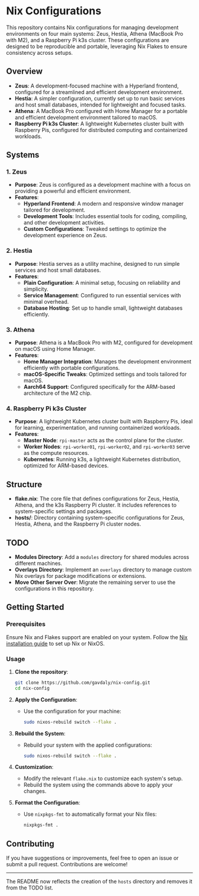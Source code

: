 # Nix Configurations

This repository contains Nix configurations for managing development environments on four main systems: Zeus, Hestia, Athena (MacBook Pro with M2), and a Raspberry Pi k3s cluster. These configurations are designed to be reproducible and portable, leveraging Nix Flakes to ensure consistency across setups.

## Overview

- **Zeus**: A development-focused machine with a Hyperland frontend, configured for a streamlined and efficient development environment.
- **Hestia**: A simpler configuration, currently set up to run basic services and host small databases, intended for lightweight and focused tasks.
- **Athena**: A MacBook Pro configured with Home Manager for a portable and efficient development environment tailored to macOS.
- **Raspberry Pi k3s Cluster**: A lightweight Kubernetes cluster built with Raspberry Pis, configured for distributed computing and containerized workloads.

## Systems

### 1. **Zeus**
   - **Purpose**: Zeus is configured as a development machine with a focus on providing a powerful and efficient environment.
   - **Features**:
     - **Hyperland Frontend**: A modern and responsive window manager tailored for development.
     - **Development Tools**: Includes essential tools for coding, compiling, and other development activities.
     - **Custom Configurations**: Tweaked settings to optimize the development experience on Zeus.

### 2. **Hestia**
   - **Purpose**: Hestia serves as a utility machine, designed to run simple services and host small databases.
   - **Features**:
     - **Plain Configuration**: A minimal setup, focusing on reliability and simplicity.
     - **Service Management**: Configured to run essential services with minimal overhead.
     - **Database Hosting**: Set up to handle small, lightweight databases efficiently.

### 3. **Athena**
   - **Purpose**: Athena is a MacBook Pro with M2, configured for development on macOS using Home Manager.
   - **Features**:
     - **Home Manager Integration**: Manages the development environment efficiently with portable configurations.
     - **macOS-Specific Tweaks**: Optimized settings and tools tailored for macOS.
     - **Aarch64 Support**: Configured specifically for the ARM-based architecture of the M2 chip.

### 4. **Raspberry Pi k3s Cluster**
   - **Purpose**: A lightweight Kubernetes cluster built with Raspberry Pis, ideal for learning, experimentation, and running containerized workloads.
   - **Features**:
     - **Master Node**: `rpi-master` acts as the control plane for the cluster.
     - **Worker Nodes**: `rpi-worker01`, `rpi-worker02`, and `rpi-worker03` serve as the compute resources.
     - **Kubernetes**: Running k3s, a lightweight Kubernetes distribution, optimized for ARM-based devices.

## Structure

- **flake.nix**: The core file that defines configurations for Zeus, Hestia, Athena, and the k3s Raspberry Pi cluster. It includes references to system-specific settings and packages.
- **hosts/**: Directory containing system-specific configurations for Zeus, Hestia, Athena, and the Raspberry Pi cluster nodes.

## TODO

- **Modules Directory**: Add a `modules` directory for shared modules across different machines.
- **Overlays Directory**: Implement an `overlays` directory to manage custom Nix overlays for package modifications or extensions.
- **Move Other Server Over**: Migrate the remaining server to use the configurations in this repository.

## Getting Started

### Prerequisites

Ensure Nix and Flakes support are enabled on your system. Follow the [Nix installation guide](https://nixos.org/download.html) to set up Nix or NixOS.

### Usage

1. **Clone the repository**:
   ```bash
   git clone https://github.com/gavdaly/nix-config.git
   cd nix-config
   ```

2. **Apply the Configuration**:
   - Use the configuration for your machine:
     ```bash
     sudo nixos-rebuild switch --flake .
     ```

3. **Rebuild the System**:
   - Rebuild your system with the applied configurations:
     ```bash
     sudo nixos-rebuild switch --flake .
     ```

4. **Customization**:
   - Modify the relevant `flake.nix` to customize each system's setup.
   - Rebuild the system using the commands above to apply your changes.

5. **Format the Configuration**:
   - Use `nixpkgs-fmt` to automatically format your Nix files:
     ```bash
     nixpkgs-fmt .
     ```

## Contributing

If you have suggestions or improvements, feel free to open an issue or submit a pull request. Contributions are welcome!

---

The README now reflects the creation of the `hosts` directory and removes it from the TODO list.
